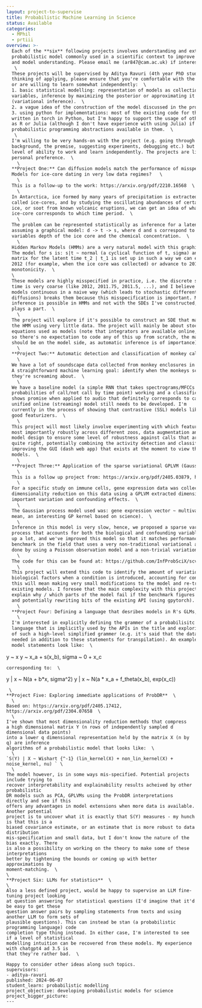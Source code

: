```yaml
---
layout: project-to-supervise
title: Probabilistic Machine Learning in Science
status: Available
categories:
  - MPhil
  - prtiii
overview: >-
  Each of the **six** following projects involves understanding and extending an existing
  probabilistic model commonly used in a scientific context to improve usability
  and model understanding. Please email me (ar847@cam.ac.uk) if interested.  \
   \
  These projects will be supervised by Aditya Ravuri (4th year PhD student). If you're
  thinking of applying, please ensure that you're comfortable with the following
  or are willing to learn somewhat independently:  \
  1. basic statistical modelling: representation of models as collections of random
  variables, inference by maximizing the posterior or approximating it
  (variational inference).  \
  2. a vague idea of the construction of the model discussed in the project that interests you.  \
  3. using python for implementations: most of the existing code for these projects is
  written in torch in Python, but I'm happy to support the usage of other languages, such
  as R or Julia (although I don't have experience with using Julia) if there are good
  probabilistic programming abstractions available in them.  \
   \
  I'm willing to be very hands-on with the project (e.g. going through the technical
  background, the premise, suggesting experiments, debugging etc.) but expect some
  level of ability to work and learn independently. The projects are listed in order of
  personal preference.  \
    \
  **Project One:** Can diffusion models match the performance of misspecified Hidden Markov
  Models for ice-core dating in very low data regimes?   \
    \
  This is a follow-up to the work: https://arxiv.org/pdf/2210.16568  \
    \
  In Antarctica, ice formed by many years of precipitation is extracted as large cylinders
  called ice-cores, and by studying the oscillating abundances of certain chemicals in the
  ice, or soot from known volcanic eruptions, we can get an idea of what depth of the
  ice-core corresponds to which time period.  \
    \
  The problem can be represented statistically as inference for a latent variable t,
  assuming a graphical model: d -> t -> s, where d and s correspond to the observed random
  variables depth of the ice core and the chemical concentration.  \
    \
  Hidden Markov Models (HMMs) are a very natural model with this graphical structure.
  The model for s is: s|t ~ normal (a cyclical function of t, sigma) and the transition
  matrix for the latent time t_2 | t_1 is set up in such a way we can either stay in state
  2012 (for example, when the ice core was collected) or advance to 2011.9, ensuring
  monotonicity.  \
  \
  These models are highly misspecified in practice, i.e. the discrete states representing
  time is very coarse (like 2012, 2011.75, 2011.5, ...), and I believe that making these
  models continuous in a naive way (which leads to stochastic differential equations SDEs /
  diffusions) breaks them because this misspecification is important. Moreover, exact
  inference is possible in HMMs and not with the SDEs I've constructed, which I think also
  plays a part.  \
    \
  The project will explore if it's possible to construct an SDE that matches the performance of
  the HMM using very little data. The project will mainly be about stochastic differential
  equations used as models (note that integrators are available online, for example: https://github.com/google-research/torchsde
  so there's no expectation to code any of this up from scratch, the main experimentation
  should be on the model side, as automatic inference is of importance).  \
    \
  **Project Two:** Automatic detection and classification of monkey calls from bioacoustic data  \
    \
  We have a lot of soundscape data collected from monkey enclosures in zoos in the UK.
  A straightforward machine learning goal: identify when the monkeys scream and what
  they're screaming about.  \
    \
  We have a baseline model (a simple RNN that takes spectrograms/MFCCs and outputs
  probabilities of call/not call by time point) working and a classification model that
  shows promise when applied to audio that definitely corresponds to calls. However, a 
  unified online (streaming) model still needs to be developed. I'm
  currently in the process of showing that contrastive (SSL) models like wav2vec are also
  good featurizers.  \
    \
  This project will most likely involve experimenting with which featurizers work best, but
  most importantly robustly across different zoos, data augmentation and classification
  model design to ensure some level of robustness against calls that aren't identified
  quite right, potentially combining the activity detection and classification models and
  improving the GUI (dash web app) that exists at the moment to view the outputs of these
  models.  \
    \
  **Project Three:** Application of the sparse variational GPLVM (Gaussian process latent variable model) for the analysis of single cell data and eQTLs  \
    \
  This is a follow up project from: https://arxiv.org/pdf/2405.03879, https://arxiv.org/pdf/2209.06716  \
    \
  For a specific study on immune cells, gene expression data was collected at scale, and a
  dimensionality reduction on this data using a GPLVM extracted dimensions of genetically
  important variation and confounding effects.  \
    \
  The Gaussian process model used was: gene expression vector ~ multivariate_normal(a simple
  mean, an interesting GP kernel based on science).  \
    \
  Inference in this model is very slow, hence, we proposed a sparse variational Gaussian
  process that accounts for both the biological and confounding variables that speeds it
  up a lot, and we've improved this model so that it matches performance of scVI (the
  benchmark in the field that uses a very non-traditional variational autoencoder). This was
  done by using a Poisson observation model and a non-trivial variational distribution.  \
    \
  The code for this can be found at: https://github.com/InfProbSciX/scvi-ablation/blob/main/covid_trial.py  \
    \
  This project will extend this code to identify the amount of variation expressed by the
  biological factors when a condition is introduced, accounting for confounders. Practically
  this will mean making very small modifications to the model and re-training some of the
  existing models. I foresee that the main complexity with this project will be trying to
  explain why / which parts of the model fail if the benchmark figures cannot be recovered,
  and potentially rewriting bits of the existing API (using gpytorch).  \
    \
  **Project Four: Defining a language that desribes models in R's GLMs, MGCV's GAMs, Stan's BRMS, PYMC's bambi**  \
    \
  I'm interested in explicitly defining the grammer of a probabilisitc programming
  language that is implicitly used by the APIs in the title and exploring limitations
  of such a high-level simplified grammer (e.g. it's said that the data dictionary is
  needed in addition to these statements for transpilation). An example of what some
  model statements look like:  \
  ```
  y ~ x
  y ~ x_a + s(x_b), sigma ~ 0 + x_c
  ```
  corresponding to:  \
  ```
  y | x ~ N(a + b*x, sigma^2) 
  y | x ~ N(a * x_a + f_theta(x_b), exp(x_c))
  ```
   \
  **Project Five: Exploring immediate applications of ProbDR**  \
    \
  Based on: https://arxiv.org/pdf/2405.17412, https://arxiv.org/pdf/2304.07658  \
    \
  I've shown that most dimensionality reduction methods that compress
  a high dimensional matrix Y (n rows of independently sampled d dimensional data points)
  into a lower q dimensional representation held by the matrix X (n by q) are inference
  algorithms of a probabilistic model that looks like:  \
    \
  `S(Y) | X ~ Wishart {^-1} (lin_kernel(X) + non_lin_kernel(X) + noise_kernel, nu) ` \
    \
  The model however, is in some ways mis-specified. Potential projects include trying to
  recover interpretability and explainability results acheived by other probabilistic
  DR models such as PCA, GPLVMs using the ProbDR interpretations directly and see if this
  offers any advantages in model extensions when more data is available. Another potential
  project is to uncover what it is exactly that S(Y) measures - my hunch is that this is a
  biased covariance estimate, or an estimate that is more robust to data distribution
  mis-specification and small data, but I don't know the nature of the bias exactly. There
  is also a possibility on working on the theory to make some of these interpretations
  better by tightening the bounds or coming up with better approximations by
  moment-matching.  \
  \
  **Project Six: LLMs for statistics**  \
  \
  Also a less defined project, would be happy to supervise an LLM fine-tuning project looking
  at question answering for statistical questions (I'd imagine that it'd be easy to get these
  question answer pairs by sampling statements from texts and using another LLM to form sets of
  plausible questions). This can instead be stan (a probabilistic programming language) code
  completion type thing instead. In either case, I'm interested to see if a level of statistical
  modelling intuition can be recovered from these models. My experience with chatgpt4 ad 3.5 is
  that they're rather bad.  \
 
  Happy to consider other ideas along such topics.
supervisors:
  - aditya-ravuri
published: 2024-06-07
student_learn: probabilistic modelling
project_objective: developing probabilistic models for science
project_bigger_picture:
---
```

